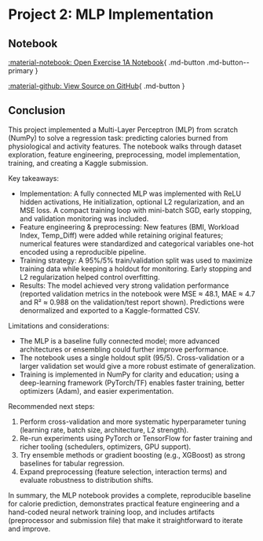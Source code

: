 # Project 2: MLP Implementation

## Notebook


   [:material-notebook: Open Exercise 1A Notebook](https://nbviewer.org/github/joao-pedrosantos/neuralnetworks/blob/main/docs/projects/project2/notebook.ipynb){ .md-button .md-button--primary }

   [:material-github: View Source on GitHub](https://github.com/joao-pedrosantos/neuralnetworks/blob/main/docs/projects/project2/notebook.ipynb){ .md-button }


## Conclusion

This project implemented a Multi-Layer Perceptron (MLP) from scratch (NumPy) to solve a regression task: predicting calories burned from physiological and activity features. The notebook walks through dataset exploration, feature engineering, preprocessing, model implementation, training, and creating a Kaggle submission.

Key takeaways:

- Implementation: A fully connected MLP was implemented with ReLU hidden activations, He initialization, optional L2 regularization, and an MSE loss. A compact training loop with mini-batch SGD, early stopping, and validation monitoring was included.
- Feature engineering & preprocessing: New features (BMI, Workload Index, Temp_Diff) were added while retaining original features; numerical features were standardized and categorical variables one-hot encoded using a reproducible pipeline.
- Training strategy: A 95%/5% train/validation split was used to maximize training data while keeping a holdout for monitoring. Early stopping and L2 regularization helped control overfitting.
- Results: The model achieved very strong validation performance (reported validation metrics in the notebook were MSE ≈ 48.1, MAE ≈ 4.7 and R² ≈ 0.988 on the validation/test report shown). Predictions were denormalized and exported to a Kaggle-formatted CSV.

Limitations and considerations:

- The MLP is a baseline fully connected model; more advanced architectures or ensembling could further improve performance.
- The notebook uses a single holdout split (95/5). Cross-validation or a larger validation set would give a more robust estimate of generalization.
- Training is implemented in NumPy for clarity and education; using a deep-learning framework (PyTorch/TF) enables faster training, better optimizers (Adam), and easier experimentation.

Recommended next steps:

1. Perform cross-validation and more systematic hyperparameter tuning (learning rate, batch size, architecture, L2 strength).
2. Re-run experiments using PyTorch or TensorFlow for faster training and richer tooling (schedulers, optimizers, GPU support).
3. Try ensemble methods or gradient boosting (e.g., XGBoost) as strong baselines for tabular regression.
4. Expand preprocessing (feature selection, interaction terms) and evaluate robustness to distribution shifts.

In summary, the MLP notebook provides a complete, reproducible baseline for calorie prediction, demonstrates practical feature engineering and a hand-coded neural network training loop, and includes artifacts (preprocessor and submission file) that make it straightforward to iterate and improve.